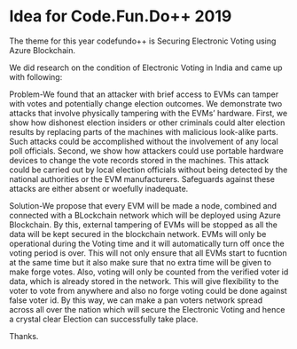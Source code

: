 # Idea for Code.Fun.Do++ 2019

The theme for this year codefundo++ is Securing Electronic Voting using Azure Blockchain.

We did research on the condition of Electronic Voting in India and came up with following:

Problem-We found that an attacker with brief access to EVMs can tamper with votes and potentially change election outcomes. We demonstrate two attacks that involve physically tampering with the EVMs’ hardware. First, we show how dishonest election insiders or other criminals could alter election results by replacing parts of the machines with malicious look-alike parts. Such attacks could be accomplished without the involvement of any local poll officials. Second, we show how attackers could use portable hardware devices to change the vote records stored in the machines. This attack could be carried out by local election officials without being detected by the national authorities or the EVM manufacturers. Safeguards against these attacks are either absent or woefully inadequate.

Solution-We propose that every EVM will be made a node, combined and connected with a BLockchain network which will be deployed using Azure Blockchain. By this, external tampering of EVMs will be stopped as all the data will be kept secured in the blockchain network. EVMs will only be operational during the Voting time and it will automatically turn off once the voting period is over. This will not only ensure that all EVMs start to fucntion at the same time but it also make sure that no extra time will be given to make forge votes. Also, voting will only be counted from the verified voter id data, which is already stored in the network. This will give flexibility to the voter to vote from anywhere and also no forge voting could be done against false voter id. By this way, we can make a pan voters network spread across all over the nation which will secure the Electronic Voting and hence a crystal clear Election can successfully take place.

Thanks.
